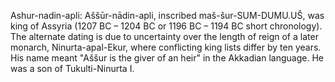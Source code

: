 Ashur-nadin-apli: Aššūr-nādin-apli, inscribed maš-šur-SUM-DUMU.UŠ, was king of Assyria (1207 BC – 1204 BC or 1196 BC – 1194 BC short chronology). The alternate dating is due to uncertainty over the length of reign of a later monarch, Ninurta-apal-Ekur, where conflicting king lists differ by ten years. His name meant "Aššur is the giver of an heir" in the Akkadian language. He was a son of Tukulti-Ninurta I.
